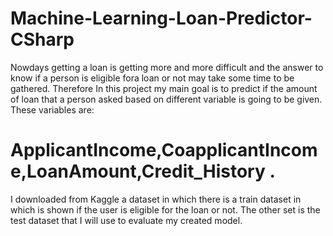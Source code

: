 # Machine-Learning-Loan-Predictor-CSharp
Nowdays getting a loan is getting more and more difficult and the answer to know if a person is eligible fora
loan or not may take some time to be gathered.
Therefore In this project my main goal is to predict if the amount of loan that a person asked based on
different variable is going to be given.
These variables are: 
# **ApplicantIncome,CoapplicantIncome,LoanAmount,Credit_History** .
I downloaded from Kaggle a dataset in which there is a train dataset in which is shown if the user is eligible
for the loan or not.
The other set is the test dataset that I will use to evaluate my created model.

